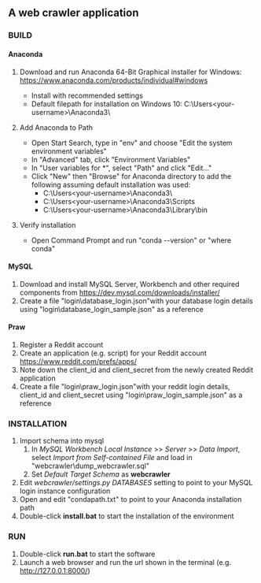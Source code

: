 ## **A web crawler application**  
 
### **BUILD**  
#### **Anaconda**  
1. Download and run Anaconda 64-Bit Graphical installer for Windows: https://www.anaconda.com/products/individual#windows  
   - Install with recommended settings  
   - Default filepath for installation on Windows 10: C:\Users\<your-username>\Anaconda3\  

2. Add Anaconda to Path  
   - Open Start Search, type in "env" and choose "Edit the system environment variables"  
   - In "Advanced" tab, click "Environment Variables"  
   - In "User variables for *", select "Path" and click "Edit..."  
   - Click "New" then "Browse" for Anaconda directory to add the following assuming default installation was used:  
     - C:\Users\<your-username>\Anaconda3\  
     - C:\Users\<your-username>\Anaconda3\Scripts  
     - C:\Users\<your-username>\Anaconda3\Library\bin  

3. Verify installation  
   - Open Command Prompt and run "conda --version" or "where conda"  

#### **MySQL**  
1. Download and install MySQL Server, Workbench and other required components from https://dev.mysql.com/downloads/installer/  
2. Create a file "login\database_login.json"with your database login details using "login\database_login_sample.json" as a reference  

#### **Praw**
1. Register a Reddit account
2. Create an application (e.g. script) for your Reddit account https://www.reddit.com/prefs/apps/  
3. Note down the client_id and client_secret from the newly created Reddit application
4. Create a file "login\praw_login.json"with your reddit login details, client_id and client_secret using "login\praw_login_sample.json" as a reference  

### **INSTALLATION**  
1. Import schema into mysql  
   1. In *MySQL Workbench Local Instance* >> *Server* >> *Data Import*, select *Import from Self-contained File* and load in "webcrawler\dump_webcrawler.sql"  
   2. Set *Default Target Schema* as **webcrawler**
2. Edit *webcrawler/settings.py* *DATABASES* setting to point to your MySQL login instance configuration
3. Open and edit "condapath.txt" to point to your Anaconda installation path  
4. Double-click **install.bat** to start the installation of the environment

### **RUN**  
1. Double-click **run.bat** to start the software  
2. Launch a web browser and run the url shown in the terminal (e.g. http://127.0.0.1:8000/)  